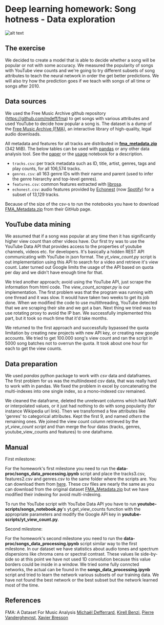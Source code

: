 


# Deep learning homework: Song hotness  - Data exploration

![alt text](https://cdn-images-1.medium.com/max/1600/0*5BKVjZL7eojyU1wH.jpg)

## The exercise

We decided to create a model that is able to decide whether a song will be popular or not with some accuracy. We measured the popularity of songs with YouTube view counts and we're going to try different subsets of song attributes to teach the neural network in order the get better predictions. We will also try how the prediction goes if we teach with songs of all time or songs after 2010.

## Data sources

We used the Free Music Archive github repository (https://github.com/mdeff/fma) to get songs with various attributes and used YouTube to decide how popular a song is. The dataset is a dump of the [Free Music Archive (FMA)](https://freemusicarchive.org/), an interactive library of high-quality, legal audio downloads.


All metadata and features for all tracks are distributed in  **[fma_metadata.zip](https://os.unil.cloud.switch.ch/fma/fma_metadata.zip)**  (342 MiB). The below tables can be used with  [pandas](http://pandas.pydata.org/)  or any other data analysis tool. See the  [paper](https://arxiv.org/abs/1612.01840)  or the  [usage](https://nbviewer.jupyter.org/github/mdeff/fma/blob/outputs/usage.ipynb)  notebook for a description.

-   `tracks.csv`: per track metadata such as ID, title, artist, genres, tags and play counts, for all 106,574 tracks.
-   `genres.csv`: all 163 genre IDs with their name and parent (used to infer the genre hierarchy and top-level genres).
-   `features.csv`: common features extracted with  [librosa](https://librosa.github.io/librosa/).
-   `echonest.csv`: audio features provided by  [Echonest](http://the.echonest.com/)  (now  [Spotify](https://www.spotify.com/)) for a subset of 13,129 tracks.

Because of the size of the csv-s to run the notebooks you have to download [FMA_Metadata.zip](https://os.unil.cloud.switch.ch/fma/fma_metadata.zip) from their GitHub page.

## YouTube data mining
We assumed that if a song was popular at any time then it has significantly higher view count than other videos have. Our first try was to use the YouTube Data API that provides access to the properties of youtube channels, videos etc. for developers. It's basically a hidden REST API communicating with YouTube in json format. The *yt_view_count.py* script is out implementation using this API to search for a video and retrieve it's view count. Later turned out Google limits the usage of the API based on quota per day and we didn't have enough time for that.

 We tried another approach; avoid using the YouTube API, just scrape the information from html code. The *view_count_scraper.py* is our implementation. The first problem was that the program was running with one thread and it was slow. It would have taken two weeks to get its job done. When we modified the code to use multithreading, YouTube detected that we are scraping their site and we got a ban. Next thing we tried was to use rotating proxy to avoid the IP ban. We successfully implemented this part, but it took so much time that it'd take months.

We returned to the first approach and successfully bypassed the quota limitation by creating new projects with new API key, or creating new google accounts. We tried to get 100.000 song's view count and ran the script in 5000 song batches not to overrun the quota. It took about one hour for each to get the view counts.

## Data preparation

We used *pandas* python package to work with *csv* data and dataframes. The first problem for us was the multiindexed csv data, that was really hard to work with in pandas. We fixed the problem in excel by concatenating the multi-indexes into one single index, so a mono-indexed csv remained.

We cleaned the dataframe, deleted the unrelevant columns which had *NaN* or interpolated values, or it just had nothing to do with song popularity (for instance Wikipedia url link). Then we transformed a few attributes like 'genres' to categorical attributes. Kept the first 9, and named *others* the remaining ones.
We joined the view count column retrieved by the *yt_view_count script* and than merge the four datas (tracks, genres, youtube_view_counts and features) to one dataframe.

## Manual

First milestone:

For the homework's first milestone you need to run the **data-proc/songs_data_processing.ipynb** script and place the tracks3.csv, features2.csv and genres.csv to the same folder where the scripts are. You can download them from [here](
https://drive.google.com/open?id=1CG7zMMikkyEo9LO9Fb0JWd2OfoCeMF_Z).
These csv files are nearly the same as you can download from the original dataset [FMA_Metadata.zip](https://os.unil.cloud.switch.ch/fma/fma_metadata.zip) but we have modified their indexing for avoid multi-indexing.

To run the YouTube script with YouTube Data API you have to run **youtube-scripts/songs_notebook.py**'s yt.get_view_counts function with the appropriate parameters and modify the
Google API key in **youtube-scripts/yt_view_count.py**.

Second milestone:

For the homework's second milestone you need to run the **data-proc/songs_data_processing.ipynb** script similar way to the first milestone. In our dataset we have statistics about audio tones and spectrum dispersions like chroma cens or spectral contrast. These values lie side-by-side so at this point we have not used 1D convolution because this value borders could be inside in a window. We tried some fully conncted networks, the actual can be found in the **songs_data_processing.ipynb** script and tried to learn the network various subsets of our training data. We have not found the best network or the best subset but the network learned most of the time.

## References

 FMA: A Dataset For Music Analysis
[Michaël Defferrard](https://arxiv.org/search/cs?searchtype=author&query=Defferrard%2C+M),  [Kirell Benzi](https://arxiv.org/search/cs?searchtype=author&query=Benzi%2C+K),  [Pierre Vandergheynst](https://arxiv.org/search/cs?searchtype=author&query=Vandergheynst%2C+P),  [Xavier Bresson](https://arxiv.org/search/cs?searchtype=author&query=Bresson%2C+X)
